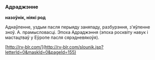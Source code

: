 ### Адраджэнне
**назоўнік, ніякі род**

Аднаўленне, уздым пасля перыяду заняпаду, разбурэння, з'яўленне зноў. А. прамысловасці. Эпоха Адраджэння (эпоха росквіту навук і мастацтваў у Еўропе пасля сярэдневякоўя).

<a rel="author">[http://rv-blr.com/](http://rv-blr.com/slounik.jsp?letterId=0&maskId=0&pageId=155)</a>
